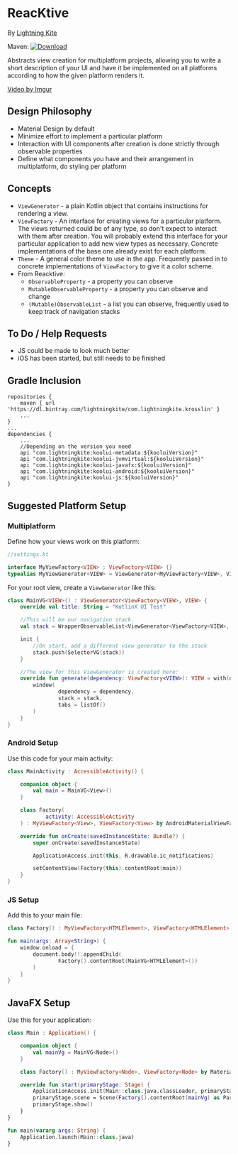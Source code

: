 # ReacKtive

By [Lightning Kite](https://lightningkite.com)

Maven: [![Download](https://api.bintray.com/packages/lightningkite/com.lightningkite.krosslin/koolui/images/download.svg) ](https://bintray.com/lightningkite/com.lightningkite.krosslin/koolui/_latestVersion) 

Abstracts view creation for multiplatform projects, allowing you to write a short description of your UI and have it be implemented on all platforms according to how the given platform renders it.

[Video by Imgur](https://i.imgur.com/G0a0yM9.mp4)

## Design Philosophy

- Material Design by default
- Minimize effort to implement a particular platform
- Interaction with UI components after creation is done strictly through observable properties
- Define what components you have and their arrangement in multiplatform, do styling per platform

## Concepts

- `ViewGenerator` - a plain Kotlin object that contains instructions for rendering a view.
- `ViewFactory` - An interface for creating views for a particular platform.  The views returned could be of any type, so don't expect to interact with them after creation.  You will probably extend this interface for your particular application to add new view types as necessary.  Concrete implementations of the base one already exist for each platform.
- `Theme` - A general color theme to use in the app.  Frequently passed in to concrete implementations of `ViewFactory` to give it a color scheme.
- From Reacktive:
    - `ObservableProperty` - a property you can observe
    - `MutableObservableProperty` - a property you can observe and change
    - `(Mutable)ObservableList` - a list you can observe, frequently used to keep track of navigation stacks
    
## To Do / Help Requests

- JS could be made to look much better
- iOS has been started, but still needs to be finished

## Gradle Inclusion

```
repositories {
    maven { url 'https://dl.bintray.com/lightningkite/com.lightningkite.krosslin' }
    ...
}
...
dependencies {
    ...
    //Depending on the version you need
    api "com.lightningkite:koolui-metadata:${kooluiVersion}"
    api "com.lightningkite:koolui-jvmvirtual:${kooluiVersion}"
    api "com.lightningkite:koolui-javafx:${kooluiVersion}"
    api "com.lightningkite:koolui-android:${kooluiVersion}"
    api "com.lightningkite:koolui-js:${kooluiVersion}"
}
```

## Suggested Platform Setup

### Multiplatform

Define how your views work on this platform:

```kotlin
//settings.kt

interface MyViewFactory<VIEW> : ViewFactory<VIEW> {}
typealias MyViewGenerator<VIEW> = ViewGenerator<MyViewFactory<VIEW>, VIEW>

```

For your root view, create a `ViewGenerator` like this:

```kotlin
class MainVG<VIEW>() : ViewGenerator<ViewFactory<VIEW>, VIEW> {
    override val title: String = "KotlinX UI Test"

    //This will be our navigation stack.
    val stack = WrapperObservableList<ViewGenerator<ViewFactory<VIEW>, VIEW>>()

    init {
        //On start, add a different view generator to the stack
        stack.push(SelectorVG(stack))
    }

    //The view for this ViewGenerator is created here:
    override fun generate(dependency: ViewFactory<VIEW>): VIEW = with(dependency) {
        window(
                dependency = dependency,
                stack = stack,
                tabs = listOf()
        )
    }
}
```

### Android Setup

Use this code for your main activity:

```kotlin
class MainActivity : AccessibleActivity() {

    companion object {
        val main = MainVG<View>()
    }

    class Factory(
            activity: AccessibleActivity
    ) : MyViewFactory<View>, ViewFactory<View> by AndroidMaterialViewFactory(activity, Theme.dark()) {}

    override fun onCreate(savedInstanceState: Bundle?) {
        super.onCreate(savedInstanceState)

        ApplicationAccess.init(this, R.drawable.ic_notifications)

        setContentView(Factory(this).contentRoot(main))
    }
}
```

### JS Setup

Add this to your main file:

```kotlin
class Factory() : MyViewFactory<HTMLElement>, ViewFactory<HTMLElement> by HtmlViewFactory(Theme.dark()) {}

fun main(args: Array<String>) {
    window.onload = {
        document.body!!.appendChild(
                Factory().contentRoot(MainVG<HTMLElement>())
        )
    }
}

```

## JavaFX Setup

Use this for your application:

```kotlin
class Main : Application() {

    companion object {
        val mainVg = MainVG<Node>()
    }

    class Factory() : MyViewFactory<Node>, ViewFactory<Node> by MaterialJavaFxViewFactory(Theme.dark(), scale = 1.0) {}

    override fun start(primaryStage: Stage) {
        ApplicationAccess.init(Main::class.java.classLoader, primaryStage)
        primaryStage.scene = Scene(Factory().contentRoot(mainVg) as Parent)
        primaryStage.show()
    }
}

fun main(vararg args: String) {
    Application.launch(Main::class.java)
}

```